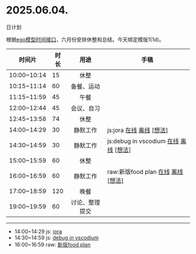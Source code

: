 # 2025.06.04.
日计划

根据[ego模型时间接口](https://gitee.com/hyg/blog/blob/master/timeflow.md)，六月份安排休整和总结。今天绑定模版1(1d)。

| 时间片 | 时长 | 用途 | 手稿 |
| --- | --- | :---: | --- |
| 10:00~10:14 | 15 | 休整 |  |
| 10:15~11:14 | 60 | 备餐、运动 |  |
| 11:15~11:59 | 45 | 午餐 |  |
| 12:00~12:44 | 45 | 会议、自习 |  |
| 12:45~13:58 | 74 | 休整 |  |
| 14:00~14:29 | 30 | 静默工作 | js:jora [在线](http://simp.ly/p/8t3vlk) [离线](../../draft/2025/20250604140000.md) <a href="mailto:huangyg@mars22.com?subject=关于2025.06.04.[js:jora]任务&body=日期: 20250604%0D%0A序号: 5%0D%0A手稿:../../draft/2025/20250604140000.md%0D%0A---请勿修改邮件主题及以上内容 从下一行开始写您的想法---%0D%0A">[想法]</a> |
| 14:30~14:59 | 30 | 静默工作 | js:debug in vscodium [在线](http://simp.ly/p/5k9gJy) [离线](../../draft/2025/20250604143000.md) <a href="mailto:huangyg@mars22.com?subject=关于2025.06.04.[js:debug in vscodium]任务&body=日期: 20250604%0D%0A序号: 6%0D%0A手稿:../../draft/2025/20250604143000.md%0D%0A---请勿修改邮件主题及以上内容 从下一行开始写您的想法---%0D%0A">[想法]</a> |
| 15:00~15:59 | 60 | 休整 |  |
| 16:00~16:59 | 60 | 静默工作 | raw:新版food plan [在线](http://simp.ly/p/4QDThK) [离线](../../draft/2025/20250604160000.md) <a href="mailto:huangyg@mars22.com?subject=关于2025.06.04.[raw:新版food plan]任务&body=日期: 20250604%0D%0A序号: 8%0D%0A手稿:../../draft/2025/20250604160000.md%0D%0A---请勿修改邮件主题及以上内容 从下一行开始写您的想法---%0D%0A">[想法]</a> |
| 17:00~18:59 | 120 | 晚餐 |  |
| 19:00~19:59 | 60 | 讨论、整理提交 |  |

---

- 14:00~14:29	js: [jora](../../draft/2025/20250604.01.md)
- 14:30~14:59	js: [debug in vscodium](../../draft/2025/20250604.02.md)
- 16:00~16:59	raw: [新版food plan](../../draft/2025/20250604.03.md)
